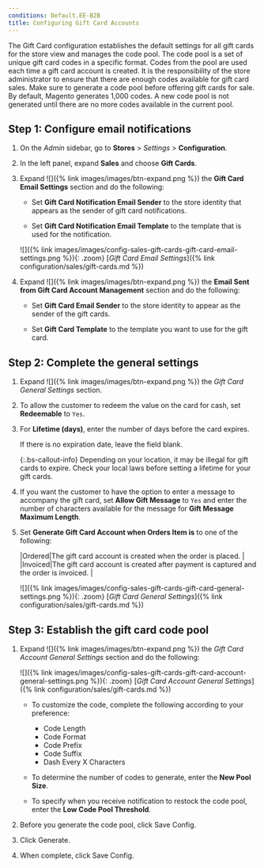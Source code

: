 ```yaml
---
conditions: Default.EE-B2B
title: Configuring Gift Card Accounts
---
```


The Gift Card configuration establishes the default settings for all gift cards for the store view and manages the code pool. The code pool is a set of unique gift card codes in a specific format. Codes from the pool are used each time a gift card account is created. It is the responsibility of the store administrator to ensure that there are enough codes available for gift card sales. Make sure to generate a code pool before offering gift cards for sale. By default, Magento generates 1,000 codes. A new code pool is not generated until there are no more codes available in the current pool.

## Step 1: Configure email notifications

1. On the _Admin_ sidebar, go to **Stores** > _Settings_ > **Configuration**.

1. In the left panel, expand **Sales** and choose **Gift Cards**.

1. Expand ![]({% link images/images/btn-expand.png %}) the **Gift Card Email Settings** section and do the following:

    - Set **Gift Card Notification Email Sender** to the store identity that appears as the sender of gift card notifications.

    - Set **Gift Card Notification Email Template** to the template that is used for the notification.

    ![]({% link images/images/config-sales-gift-cards-gift-card-email-settings.png %}){: .zoom}
    [_Gift Card Email Settings_]({% link configuration/sales/gift-cards.md %})

1. Expand ![]({% link images/images/btn-expand.png %}) the **Email Sent from Gift Card Account Management** section and do the following:

    - Set **Gift Card Email Sender** to the store identity to appear as the sender of the gift cards.

    - Set **Gift Card Template** to the template you want to use for the gift card.

## Step 2: Complete the general settings

1. Expand ![]({% link images/images/btn-expand.png %}) the _Gift Card General Settings_ section.

1. To allow the customer to redeem the value on the card for cash, set **Redeemable** to `Yes`.

1. For **Lifetime (days)**, enter the number of days before the card expires.

   If there is no expiration date, leave the field blank.

    {:.bs-callout-info}
    Depending on your location, it may be illegal for gift cards to expire. Check your local laws before setting a lifetime for your gift cards.

1. If you want the customer to have the option to enter a message to accompany the gift card, set **Allow Gift Message** to `Yes` and enter the number of characters available for the message for **Gift Message Maximum Length**.

1. Set **Generate Gift Card Account when Orders Item is** to one of the following:

    |Ordered|The gift card account is created when the order is placed. |
    |Invoiced|The gift card account is created after payment is captured and the order is invoiced. |

    ![]({% link images/images/config-sales-gift-cards-gift-card-general-settings.png %}){: .zoom}
    [_Gift Card General Settings_]({% link configuration/sales/gift-cards.md %})

## Step 3: Establish the gift card code pool

1. Expand ![]({% link images/images/btn-expand.png %}) the _Gift Card Account General Settings_ section and do the following:

    ![]({% link images/images/config-sales-gift-cards-gift-card-account-general-settings.png %}){: .zoom}
    [_Gift Card Account General Settings_]({% link configuration/sales/gift-cards.md %})

    - To customize the code, complete the following according to your preference:

        - Code Length
        - Code Format
        - Code Prefix
        - Code Suffix
        - Dash Every X Characters

    - To determine the number of codes to generate, enter the **New Pool Size**.

    - To specify when you receive notification to restock the code pool, enter the **Low Code Pool Threshold**.

1. Before you generate the code pool, click <span class="btn">Save Config</span>.

1. Click <span class="btn">Generate</span>.

1. When complete, click <span class="btn">Save Config</span>.
